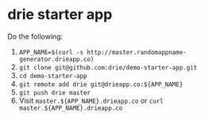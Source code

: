# drie starter app

Do the following:

1. `APP_NAME=$(curl -s http://master.randomappname-generator.drieapp.co)`
2. `git clone git@github.com:drie/demo-starter-app.git`
3. `cd demo-starter-app`
4. `git remote add drie git@drieapp.co:${APP_NAME}`
5. `git push drie master`
6. Visit `master.${APP_NAME}.drieapp.co` or `curl master.${APP_NAME}.drieapp.co`
